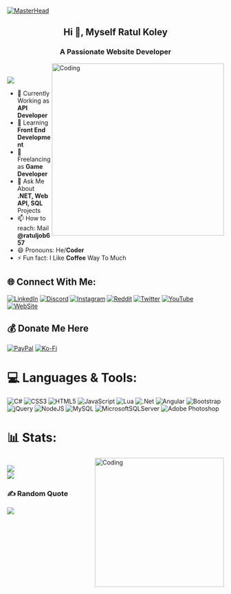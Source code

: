[![MasterHead](https://3.bp.blogspot.com/-dB6ndKqIAuI/XdWeOASO5AI/AAAAAAAANZA/MSbT9mh6bukxkI-tqnu_GARIZZV5WNVhQCLcBGAsYHQ/s1600/image1.gif)](https://www.linkedin.com/in/ratulkoley/)<br>
<div align="center"><h2>Hi 👋, Myself Ratul Koley</h2></div>
<div align="center"><h3>A Passionate Website Developer</h3></div>
<img align="right" alt="Coding" width="400" src="https://cdn.dribbble.com/users/1162077/screenshots/3848914/programmer.gif"></br>

[![](https://visitcount.itsvg.in/api?id=RatulKoley&icon=2&color=6)](https://visitcount.itsvg.in)</br>

- 🔭 Currently Working as <b>API Developer</b> 
- 🌱 Learning <b>Front End Development</b>
- 👯 Freelancing as <b>Game Developer</b> 
- 💬 Ask Me About <b>.NET, Web API, SQL</b> Projects
- 📫 How to reach: Mail <b>@ratuljob657</b>
- 😄 Pronouns: He/<b>Coder</b>
- ⚡ Fun fact: I Like <b>Coffee</b> Way To Much</br>


## 🌐 Connect With Me:
[![LinkedIn](https://img.shields.io/badge/LinkedIn-%230077B5.svg?logo=linkedin&logoColor=white)](https://linkedin.com/in/ratulkoley) [![Discord](https://img.shields.io/badge/Discord-%237289DA.svg?logo=discord&logoColor=white)](https://discord.gg/NG6mHjnhTQ) [![Instagram](https://img.shields.io/badge/Instagram-%23E4405F.svg?logo=Instagram&logoColor=white)](https://instagram.com/ratul_koley_) [![Reddit](https://img.shields.io/badge/Reddit-%23FF4500.svg?logo=Reddit&logoColor=white)](https://reddit.com/user/Ratulk99) [![Twitter](https://img.shields.io/badge/Twitter-%231DA1F2.svg?logo=Twitter&logoColor=white)](https://twitter.com/ratulkoley657) [![YouTube](https://img.shields.io/badge/YouTube-%23FF0000.svg?logo=YouTube&logoColor=white)](https://www.youtube.com/channel/UCZKi8INtrkNqudOWNkgA_2Q) [![WebSite](https://img.shields.io/website?style=flat-square&up_message=Byomkesh&url=https%3A%2F%2Fbyomkesh.netlify.com)](https://byomkesh.netlify.com) 

## 💰 Donate Me Here
  [![PayPal](https://img.shields.io/badge/PayPal-00457C?style=for-the-badge&logo=paypal&logoColor=white)](https://paypal.me/ratulkoley) [![Ko-Fi](https://img.shields.io/badge/Ko--fi-F16061?style=for-the-badge&logo=ko-fi&logoColor=white)](https://ko-fi.com/ratul) 
 
# 💻 Languages & Tools:
![C#](https://img.shields.io/badge/c%23-%23239120.svg?style=for-the-badge&logo=c-sharp&logoColor=white) ![CSS3](https://img.shields.io/badge/css3-%231572B6.svg?style=for-the-badge&logo=css3&logoColor=white) ![HTML5](https://img.shields.io/badge/html5-%23E34F26.svg?style=for-the-badge&logo=html5&logoColor=white) ![JavaScript](https://img.shields.io/badge/javascript-%23323330.svg?style=for-the-badge&logo=javascript&logoColor=%23F7DF1E) ![Lua](https://img.shields.io/badge/lua-%232C2D72.svg?style=for-the-badge&logo=lua&logoColor=white) ![.Net](https://img.shields.io/badge/.NET-5C2D91?style=for-the-badge&logo=.net&logoColor=white) ![Angular](https://img.shields.io/badge/angular-%23DD0031.svg?style=for-the-badge&logo=angular&logoColor=white) ![Bootstrap](https://img.shields.io/badge/bootstrap-%23563D7C.svg?style=for-the-badge&logo=bootstrap&logoColor=white) ![jQuery](https://img.shields.io/badge/jquery-%230769AD.svg?style=for-the-badge&logo=jquery&logoColor=white) ![NodeJS](https://img.shields.io/badge/node.js-6DA55F?style=for-the-badge&logo=node.js&logoColor=white) ![MySQL](https://img.shields.io/badge/mysql-%2300f.svg?style=for-the-badge&logo=mysql&logoColor=white) ![MicrosoftSQLServer](https://img.shields.io/badge/Microsoft%20SQL%20Sever-CC2927?style=for-the-badge&logo=microsoft%20sql%20server&logoColor=white) ![Adobe Photoshop](https://img.shields.io/badge/adobephotoshop-%2331A8FF.svg?style=for-the-badge&logo=adobephotoshop&logoColor=white)


# 📊 Stats:
<img align="right" alt="Coding" width="300" src="https://i.pinimg.com/originals/98/42/28/984228ab0a3a15bf48642b7fb2b524b2.gif"></br>
![](https://github-readme-streak-stats.herokuapp.com/?user=RatulKoley&theme=react&hide_border=false)<br/>
![](https://github-readme-stats.vercel.app/api/top-langs/?username=RatulKoley&theme=dark&hide_border=true&include_all_commits=false&count_private=false&layout=compact)

### ✍️ Random Quote
![](https://quotes-github-readme.vercel.app/api?type=horizontal&theme=tokyonight)





